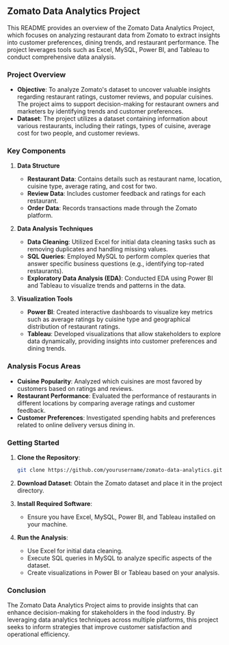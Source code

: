 ## Zomato Data Analytics Project

This README provides an overview of the Zomato Data Analytics Project, which focuses on analyzing restaurant data from Zomato to extract insights into customer preferences, dining trends, and restaurant performance. The project leverages tools such as Excel, MySQL, Power BI, and Tableau to conduct comprehensive data analysis.

### Project Overview

- **Objective**: To analyze Zomato's dataset to uncover valuable insights regarding restaurant ratings, customer reviews, and popular cuisines. The project aims to support decision-making for restaurant owners and marketers by identifying trends and customer preferences.
- **Dataset**: The project utilizes a dataset containing information about various restaurants, including their ratings, types of cuisine, average cost for two people, and customer reviews.

### Key Components

1. **Data Structure**
   - **Restaurant Data**: Contains details such as restaurant name, location, cuisine type, average rating, and cost for two.
   - **Review Data**: Includes customer feedback and ratings for each restaurant.
   - **Order Data**: Records transactions made through the Zomato platform.

2. **Data Analysis Techniques**
   - **Data Cleaning**: Utilized Excel for initial data cleaning tasks such as removing duplicates and handling missing values.
   - **SQL Queries**: Employed MySQL to perform complex queries that answer specific business questions (e.g., identifying top-rated restaurants).
   - **Exploratory Data Analysis (EDA)**: Conducted EDA using Power BI and Tableau to visualize trends and patterns in the data.

3. **Visualization Tools**
   - **Power BI**: Created interactive dashboards to visualize key metrics such as average ratings by cuisine type and geographical distribution of restaurant ratings.
   - **Tableau**: Developed visualizations that allow stakeholders to explore data dynamically, providing insights into customer preferences and dining trends.

### Analysis Focus Areas

- **Cuisine Popularity**: Analyzed which cuisines are most favored by customers based on ratings and reviews.
- **Restaurant Performance**: Evaluated the performance of restaurants in different locations by comparing average ratings and customer feedback.
- **Customer Preferences**: Investigated spending habits and preferences related to online delivery versus dining in.

### Getting Started

1. **Clone the Repository**:
   ```bash
   git clone https://github.com/yourusername/zomato-data-analytics.git
   ```

2. **Download Dataset**: Obtain the Zomato dataset and place it in the project directory.

3. **Install Required Software**:
   - Ensure you have Excel, MySQL, Power BI, and Tableau installed on your machine.

4. **Run the Analysis**:
   - Use Excel for initial data cleaning.
   - Execute SQL queries in MySQL to analyze specific aspects of the dataset.
   - Create visualizations in Power BI or Tableau based on your analysis.

### Conclusion

The Zomato Data Analytics Project aims to provide insights that can enhance decision-making for stakeholders in the food industry. By leveraging data analytics techniques across multiple platforms, this project seeks to inform strategies that improve customer satisfaction and operational efficiency.
